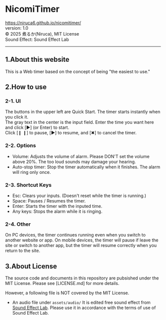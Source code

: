 # NicomiTimer
https://niruca6.github.io/nicomitimer/  
version: 1.0  
©︎ 2025 煮るか(Niruca), MIT License  
Sound Effect: Sound Effect Lab



-------------------------------
## 1.About this website
This is a Web timer based on the concept of being "the easiest to use."



## 2.How to use
### 2-1. UI
The buttons in the upper left are Quick Start. The timer starts instantly when you click it.  
The gray text in the center is the input field. Enter the time you want here and click [▶︎] (or Enter) to start.  
Click [❙ ❙] to pause, [▶︎] to resume, and [✖︎] to cancel the timer.

### 2-2. Options
- Volume: Adjusts the volume of alarm. Please DON'T set the volume above 20%. The too loud sounds may damage your hearing.
- Auto-stop timer: Stop the timer automatically when it finishes. The alarm will ring only once.

### 2-3. Shortcut Keys
- Esc: Clears your inputs. (Doesn't reset while the timer is running.)  
- Space: Pauses / Resumes the timer. 
- Enter: Starts the timer with the inputed time. 
- Any keys: Stops the alarm while it is ringing.

### 2-4. Other
On PC devices, the timer continues running even when you switch to another website or app. On mobile devices, the timer will pause if leave the site or switch to another app, but the timer will resume correctly when you return to the site.



## 3.About License
The source code and documents in this repository are pubsished under the MIT License.
Please see [LICENSE.md] for more details.

However, a following file is NOT covered by the MIT License.
- An audio file under `assets/audio/` 
  It is edited free sound effect from [Sound Effect Lab](https://soundeffect-lab.info/).
  Please use it in accordance with the terms of use of Sound Effect Lab.
